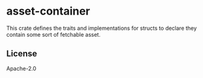 # asset-container

This crate defines the traits and implementations for structs to declare they contain some sort of fetchable asset.

## License

Apache-2.0

